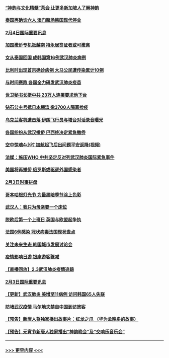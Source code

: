 #### [“神韵与文化精髓”茶会 让更多新加坡人了解神韵](../pages/prog202/a102769286.md?t=02050301) 
#### [泰国再确诊六人 澳门赌场韩国现代停业](../pages/prog202/a102769239.md?t=02050301) 
#### [2月4日国际重要讯息](../pages/prog202/a102768884.md?t=02050301) 
#### [加国撤侨专机抵越南 持永居签证者或可撤离](../pages/prog202/a102768877.md?t=02050301) 
#### [女从泰国回国 成韩国第16例武汉肺炎病例](../pages/prog202/a102768669.md?t=02050301) 
#### [比利时出现首宗确诊病例 大马公民遭传染累计10例](../pages/prog202/a102768824.md?t=02050301) 
#### [与时间赛跑 各国全力研发武汉肺炎疫苗](../pages/prog202/a102768738.md?t=02050301) 
#### [世卫秘书长挺中共 23万人连署要求他下台](../pages/prog202/a102768717.md?t=02050301) 
#### [钻石公主号抵日本横滨 逾3700人隔离检疫](../pages/prog202/a102768714.md?t=02050301) 
#### [乌克兰客机遭击落 伊朗飞行员与塔台对话录音曝光](../pages/prog202/a102768645.md?t=02050301) 
#### [各国纷纷从武汉撤侨 巴西终决定紧急撤侨](../pages/prog202/a102768630.md?t=02050301) 
#### [空中惊魂4小时 加航起飞后出问题平安返降(视频)](../pages/prog202/a102768601.md?t=02050301) 
#### [法媒：施压WHO 中共坚定反对列武汉肺炎国际紧急事件](../pages/prog202/a102768584.md?t=02050301) 
#### [美国将再撤侨 俄罗斯或驱逐外国感染者](../pages/prog202/a102768247.md?t=02050301) 
#### [2月3日时事拼盘](../pages/prog202/a102768402.md?t=02050301) 
#### [哥本哈根灯光节 为最黑暗季节涂上色彩](../pages/prog202/a102768369.md?t=02050301) 
#### [武汉人：我只为母亲要一个床位](../pages/prog202/a102768250.md?t=02050301) 
#### [脱欧后第一个上班日 英国与欧盟起争执](../pages/prog202/a102768252.md?t=02050301) 
#### [法国6例感染 冠状病毒法国现状盘点](../pages/prog202/a102768157.md?t=02050301) 
#### [关注未来生态 韩国城市发展讨论会](../pages/prog202/a102768153.md?t=02050301) 
#### [疫情影响日游 银座游客骤减](../pages/prog202/a102768160.md?t=02050301) 
#### [【直播回放】2.3武汉肺炎疫情追踪](../pages/prog202/a102768128.md?t=02050301) 
#### [2月3日国际重要讯息](../pages/prog202/a102767896.md?t=02050301) 
#### [【更新】武汉肺炎 美增至11病例 访问韩国65人失联](../pages/prog202/a102758911.md?t=02050301) 
#### [防堵武汉疫情 马尔地夫禁自中国到访旅客](../pages/prog202/a102767847.md?t=02050301) 
#### [【预告】新唐人将独家播出故事片：红龙之爪 （华为孟晚舟的故事）](../pages/prog202/a102767728.md?t=02050301) 
#### [【预告】元宵节新唐人独家播出“神韵晚会”及“交响乐音乐会”](../pages/prog202/a102767674.md?t=02050301) 

----
#### [ >>> 更早内容 <<< ](../indexes/prog202-earlier.md)

